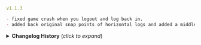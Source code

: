 #
```yaml
v1.1.3
```
```markdown
- fixed game crash when you logout and log back in.
- added back original snap points of horizontal logs and added a middle snap point. use snap point hotkey to change snap points for easier snapping.
```

<details>
<summary><b>Changelog History</b> (<i>click to expand</i>)</summary>
<br/>

```yaml
v1.1.2
```
```markdown
- added 10 new pieces (fence, fence pillar, palisade fence and drawbridges)
```
#
```yaml
v1.0.7
```
```markdown
- fixed trapdoors opening/closing direction, if player is at the top trapdoor will now propely open down, if player is at the bottom trapdoor will properly open up.
- fixed some minor bugs and incompatibility issues.
```
```yaml
v1.0.6
```
```markdown
- added a toggle option to hide hovertext on the trapdoor.
- added a toggle option to enable/disable custom hammer. (NOTE: If you change this option make sure to exit the game first.)
```
```yaml
v1.0.5
```
```markdown
- as requested added 2 new functional windows and 1 trapdoor.
- as requested added a new hammer for all the corewood pieces including the vanilla ones.
- transfered the 6 vanilla corewood pieces into the new hammer.
```
```yaml
v1.0.0
```
```markdown
- first release.
```

</details>